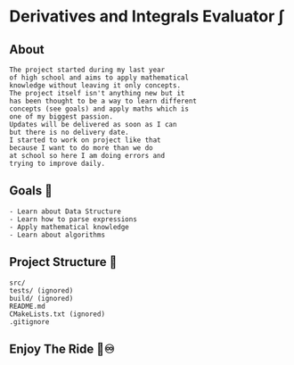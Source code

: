 # Derivatives and Integrals Evaluator ∫
## About
    The project started during my last year
    of high school and aims to apply mathematical
    knowledge without leaving it only concepts.
    The project itself isn't anything new but it
    has been thought to be a way to learn different
    concepts (see goals) and apply maths which is 
    one of my biggest passion.
    Updates will be delivered as soon as I can
    but there is no delivery date.
    I started to work on project like that
    because I want to do more than we do
    at school so here I am doing errors and
    trying to improve daily.
## Goals 🎯
    - Learn about Data Structure
    - Learn how to parse expressions
    - Apply mathematical knowledge
    - Learn about algorithms
## Project Structure 📁
    src/
    tests/ (ignored)
    build/ (ignored)
    README.md
    CMakeLists.txt (ignored)
    .gitignore
## Enjoy The Ride 🚀♾️
